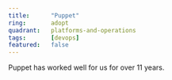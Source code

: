 ```yaml
---
title:      "Puppet"
ring:       adopt
quadrant:   platforms-and-operations
tags:       [devops]
featured:   false
---
```


Puppet has worked well for us for over 11 years.
